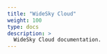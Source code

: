 ```yaml
---
title: "WideSky Cloud"
weight: 100
type: docs
description: >
  WideSky Cloud documentation.
---
```








